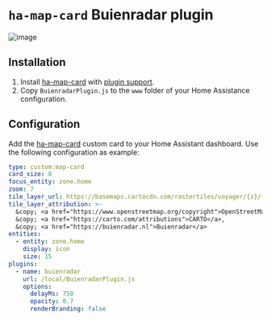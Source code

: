 # `ha-map-card` Buienradar plugin
![image](https://github.com/user-attachments/assets/ac28568c-40f8-4254-9181-667680219644)


## Installation
1. Install [ha-map-card](https://github.com/nathan-gs/ha-map-card) with [plugin support](https://github.com/nathan-gs/ha-map-card/pull/113).
1. Copy `BuienradarPlugin.js` to the `www` folder of your Home Assistance configuration.

## Configuration
Add the [ha-map-card](https://github.com/nathan-gs/ha-map-card) custom card to your Home Assistant dashboard.
Use the following configuration as example:
```yaml
type: custom:map-card
card_size: 8
focus_entity: zone.home
zoom: 7
tile_layer_url: https://basemaps.cartocdn.com/rastertiles/voyager/{z}/{x}/{y}.png
tile_layer_attribution: >-
  &copy; <a href="https://www.openstreetmap.org/copyright">OpenStreetMap</a>,
  &copy; <a href="https://carto.com/attributions">CARTO</a>,
  &copy; <a href="https://buienradar.nl">Buienradar</a>
entities:
  - entity: zone.home
    display: icon
    size: 15
plugins:
  - name: buienradar
    url: /local/BuienradarPlugin.js
    options:
      delayMs: 750
      opacity: 0.7
      renderBranding: false
```
